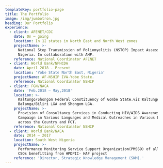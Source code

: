 ```yaml
---
templateKey: portfolio-page
title: The Portfolio
image: /img/jumbotron.jpg
heading: Our Portfolio
experience:
  - client: AFENET/CDC
    date: On – going
    location: In 12 states in North East and North West zones
    projectName: >-
      National Stop Transmission of Poliomyelitis (NSTOP) Impact Assessment in
      Nigeria. In collaboration with AHP.
    reference: National Coordinator AFENET
  - client: World Bank/NPHCDA
    date: April 2018 - Present
    location: 'Yobe State North East, Nigeria'
    projectName: AF-NSHIP IVA-Yobe State.
    reference: National Coordinator NSHIP
  - client: FGN/NACA
    date: 'Feb.2018 – May,2018'
    location: >-
      Kaltungo/Shongom Federal Constituency of Gombe State.viz Kaltungo LGA,
      Balanga/Biliri LGA and Shongom LGA.
    projectName: >-
      Provision of Consultancy Services in Conducting HIV/AIDS Awareness
      Campaign in Various Languages and Medical Outreaches in Various Locations
      across the Country and FCT.
    reference: National Coordinator NSHIP
  - client: World Bank/NACA
    date: 2014 – 2017
    location: South West Nigeria
    projectName: >-
      Performance Monitoring Service Support Organization(PMSSO) of all the 115
      CSOs benefitting from HPDPII- HAF project 
    reference: 'Director, Strategic Knowledge Management (SKM).'
---
```


